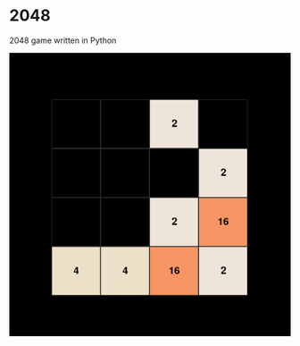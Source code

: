 # 2048
2048 game written in Python

![alt text](https://github.com/michalodehnal5/2048/blob/master/doc/gui.png "GUI")
